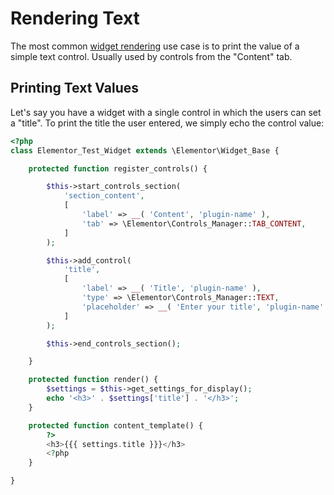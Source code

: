 # Rendering Text

The most common [widget rendering](./widget-rendering) use case is to print the value of a simple text control. Usually used by controls from the "Content" tab.

## Printing Text Values

Let's say you have a widget with a single control in which the users can set a "title". To print the title the user entered, we simply echo the control value:

```php {14-22,28-31,33-37}
<?php
class Elementor_Test_Widget extends \Elementor\Widget_Base {

	protected function register_controls() {

		$this->start_controls_section(
			'section_content',
			[
				'label' => __( 'Content', 'plugin-name' ),
				'tab' => \Elementor\Controls_Manager::TAB_CONTENT,
			]
		);

		$this->add_control(
			'title',
			[
				'label' => __( 'Title', 'plugin-name' ),
				'type' => \Elementor\Controls_Manager::TEXT,
				'placeholder' => __( 'Enter your title', 'plugin-name' ),
			]
		);

		$this->end_controls_section();

	}

	protected function render() {
		$settings = $this->get_settings_for_display();
		echo '<h3>' . $settings['title'] . '</h3>';
	}

	protected function content_template() {
		?>
		<h3>{{{ settings.title }}}</h3>
		<?php
	}

}
```
